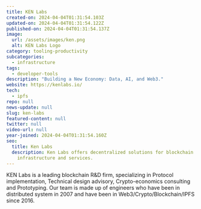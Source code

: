 ```yaml
---
title: KEN Labs
created-on: 2024-04-04T01:31:54.103Z
updated-on: 2024-04-04T01:31:54.122Z
published-on: 2024-04-04T01:31:54.137Z
image:
  url: /assets/images/ken.png
  alt: KEN Labs Logo
category: tooling-productivity
subcategories:
  - infrastructure
tags:
  - developer-tools
description: "Building a New Economy: Data, AI, and Web3."
website: https://kenlabs.io/
tech:
  - ipfs
repo: null
news-update: null
slug: ken-labs
featured-content: null
twitter: null
video-url: null
year-joined: 2024-04-04T01:31:54.160Z
seo:
  title: Ken Labs
  description: Ken Labs offers decentralized solutions for blockchain
    infrastructure and services.
---
```


KEN Labs is a leading blockchain R&D firm, specializing in Protocol implementation, Technical design advisory, Crypto-economics consulting and Prototyping. Our team is made up of engineers who have been in distributed system in 2007 and have been in Web3/Crypto/Blockchain/IPFS since 2016.
